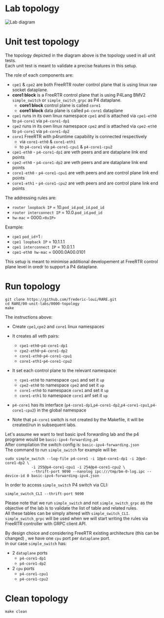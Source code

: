 # Lab topology

![Lab diagram](https://github.com/frederic-loui/RARE/raw/master/resources/0000-topology.png)

# Unit test topology
The topology depicted in the diagram above is the topology used in all unit tests.    
Each unit test is meant to validate a precise features in this setup.  

The role of each components are:

* `cpe1` & `cpe2` are both FreeRTR router control plane that is using linux raw socket dataplane. 
* **core1 block** is a FreeRTR control plane that is using P4Lang BMV2 `simple_switch` or `simple_switch_grpc` as P4 dataplane. 
    * **core1 block** control plane is called `core1`
    * **core1 block** data plane is called `p4-core1` dataplane 
* `cpe1` runs in its own linux namespace `cpe1` and is attached via `cpe1-eth0` to `p4-core1` via `p4-core1-dp1` 
* `cpe2` runs in its own linux namespace `cpe2` and is attached via `cpe2-eth0` to `p4-core1` via `p4-core1-dp2` 
* `core1` FreeRTR with p4runtime capability is connected respectively 
    * via `core1-eth0` & `core1-eth1` 
    * to `p4-core1` via `p4-core1-cpu1` & `p4-core1-cpu2`
* `cpe1-eth0` - `p4-core1-dp1` are veth peers and are dataplane link end points
* `cpe2-eth0` - `p4-core1-dp2` are veth peers and are dataplane link end points
* `core1-eth0` - `p4-core1-cpu1` are veth peers and are control plane link end points
* `core1-eth1` - `p4-core1-cpu2` are veth peers and are control plane link end points

The addressing rules are:    
* `router loopback IP` = 10.`pod_id`.`pod_id`.`pod_id` 
* `router interconnect IP` = 10.0.`pod_id`.`pod_id`
* `hw-mac` = 0000.`<0xIP>` 

Example: 
* `cpe1` `pod_id`=1 : 
* `cpe1 loopback IP` = 10.1.1.1  
* `cpe1 interconnect IP` = 10.0.1.1 
* `cpe1-eth0 hw-mac` = 0000.0A00.0101 

This setup is meant to minimise additional developement at FreeRTR control plane level in oredr to support a P4 dataplane.   

# Run topology
```
git clone https://github.com/frederic-loui/RARE.git
cd RARE/00-unit-labs/0000-topology
make
```
The instructions above:
* Create `cpe1`,`cpe2` and `core1` linux namespaces
* It creates all veth pairs:
    * `cpe1-eth0`-`p4-core1-dp1`
    * `cpe2-eth0`-`p4-core1-dp2`
    * `core1-eth0`-`p4-core1-cpu1`
    * `core1-eth1`-`p4-core1-cpu2`
* It set each control plane to the relevant namespace:
    * `cpe1-eth0` to namespace `cpe1` and set it `up`
    * `cpe2-eth0` to namespace `cpe2` and set it `up`
    * `core1-eth0` to namespace `core1` and set it `up`
    * `core1-eth1` to namespace `core1` anf set it `up`
* `p4-core1` has its interface (`p4-core1-dp1`,`p4-core1-dp2`,`p4-core1-cpu1`,`p4-core1-cpu2`) in the global namespace

* Note that `p4-core1` switch is not created by the Makefile, it will be created/run in subsequent labs.   

Let's assume we want to test basic ipv4 forwarding lab and the p4 programe would be `basic-ipv4-forwarding.p4`     
After compilation the switch config is: `basic-ipv4-forwarding.json`    
The command to run `simple_switch` for example will be:    
```
sudo simple_switch --log-file p4-core1 -i 1@p4-core1-dp1 -i 2@p4-core1-dp2 \
			-i 255@p4-core1-cpu1 -i 254@p4-core1-cpu2 \
			--thrift-port 9090 --nanolog ipc:///tmp/bm-0-log.ipc --device-id 0 basic-ipv4-forwarding-ipv4.json 
```

In order to access `simple_switch` P4 switch via CLI:   
```
simple_switch_CLI --thrift-port 9090
```
Please note that we run `simple_switch` and not `simple_switch_grpc` as the objective of the lab is to validate the list of table and related rules.   
All these tables can be simply altered with `simple_switch_CLI`.     
`simple_switch_grpc` will be used when we will start writing the rules via FreeRTR controller with GRPC client API.

By design choice and considering FreeRTR existing architecture (this can be changed) , we have one `cpu` port per `dataplane` port.    
in our case `simple_switch` has:
* 2 `dataplane` ports 
    * `p4-core1-dp1`
    *  `p4-core1-dp2`
* 2 `cpu` ports 
    * `p4-core1-cpu1` 
    * `p4-core1-cpu2`
# Clean topology
```
make clean
```
